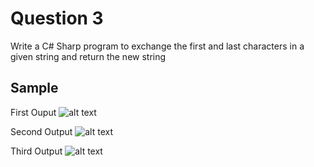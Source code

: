 # Question 3
Write a C# Sharp program to exchange the first and last characters in a given string and return the new string

## Sample
First Ouput
![alt text](https://gtbtech5.s3.us-east-2.amazonaws.com/Q3A.PNG)

Second Output
![alt text](https://gtbtech5.s3.us-east-2.amazonaws.com/Q3B.PNG)

Third Output
![alt text](https://gtbtech5.s3.us-east-2.amazonaws.com/Q3C.PNG)
